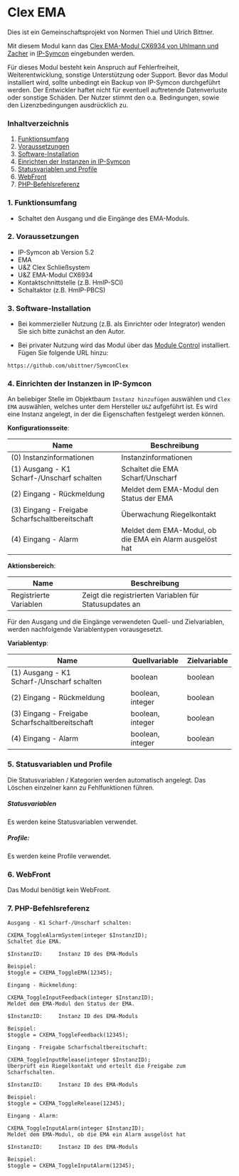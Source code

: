 # Clex EMA

Dies ist ein Gemeinschaftsprojekt von Normen Thiel und Ulrich Bittner.  

Mit diesem Modul kann das [Clex EMA-Modul CX6934 von Uhlmann und Zacher](https://uundz.com/systeme/komponenten/ema-modul.html) in [IP-Symcon](https://www.symcon.de/) eingebunden werden.

Für dieses Modul besteht kein Anspruch auf Fehlerfreiheit, Weiterentwicklung, sonstige Unterstützung oder Support. Bevor das Modul installiert wird, sollte unbedingt ein Backup von IP-Symcon durchgeführt werden. Der Entwickler haftet nicht für eventuell auftretende Datenverluste oder sonstige Schäden. Der Nutzer stimmt den o.a. Bedingungen, sowie den Lizenzbedingungen ausdrücklich zu.

### Inhaltverzeichnis

1. [Funktionsumfang](#1-funktionsumfang)
2. [Voraussetzungen](#2-voraussetzungen)
3. [Software-Installation](#3-software-installation)
4. [Einrichten der Instanzen in IP-Symcon](#4-einrichten-der-instanzen-in-ip-symcon)
5. [Statusvariablen und Profile](#5-statusvariablen-und-profile)
6. [WebFront](#6-webfront)
7. [PHP-Befehlsreferenz](#7-php-befehlsreferenz)

### 1. Funktionsumfang

* Schaltet den Ausgang und die Eingänge des EMA-Moduls.

### 2. Voraussetzungen

- IP-Symcon ab Version 5.2
- EMA
- U&Z Clex Schließsystem
- U&Z EMA-Modul CX6934
- Kontaktschnittstelle (z.B. HmIP-SCI) 
- Schaltaktor (z.B. HmIP-PBCS)

### 3. Software-Installation

- Bei kommerzieller Nutzung (z.B. als Einrichter oder Integrator) wenden Sie sich bitte zunächst an den Autor.
  
- Bei privater Nutzung wird das Modul über das [Module Control](https://www.symcon.de/service/dokumentation/modulreferenz/module-control/) installiert. Fügen Sie folgende URL hinzu:  

`https://github.com/ubittner/SymconClex`

### 4. Einrichten der Instanzen in IP-Symcon  

An beliebiger Stelle im Objektbaum `Instanz hinzufügen` auswählen und `Clex EMA` auswählen, welches unter dem Hersteller `U&Z` aufgeführt ist. Es wird eine Instanz angelegt, in der die Eigenschaften festgelegt werden können.

__Konfigurationsseite__:

Name                                            | Beschreibung
----------------------------------------------- | ----------------------------------------------------------
(0) Instanzinformationen                        | Instanzinformationen
(1) Ausgang - K1 Scharf-/Unscharf schalten      | Schaltet die EMA Scharf/Unscharf
(2) Eingang - Rückmeldung                       | Meldet dem EMA-Modul den Status der EMA
(3) Eingang - Freigabe Scharfschaltbereitschaft | Überwachung Riegelkontakt
(4) Eingang - Alarm                             | Meldet dem EMA-Modul, ob die EMA ein Alarm ausgelöst hat

__Aktionsbereich__:

Name                    | Beschreibung
----------------------- | ------------------------------------------------------
Registrierte Variablen  | Zeigt die registrierten Variablen für Statusupdates an

Für den Ausgang und die Eingänge verwendeten Quell- und Zielvariablen, werden nachfolgende Variablentypen vorausgesetzt.

__Variablentyp__:

Name                                            | Quellvariable     | Zielvariable
----------------------------------------------- | ----------------- | ----------------
(1) Ausgang - K1 Scharf-/Unscharf schalten      | boolean           | boolean
(2) Eingang - Rückmeldung                       | boolean, integer  | boolean
(3) Eingang - Freigabe Scharfschaltbereitschaft | boolean, integer  | boolean
(4) Eingang - Alarm                             | boolean, integer  | boolean

### 5. Statusvariablen und Profile  

Die Statusvariablen / Kategorien werden automatisch angelegt. Das Löschen einzelner kann zu Fehlfunktionen führen.

##### Statusvariablen

Es werden keine Statusvariablen verwendet.
 
##### Profile:

Es werden keine Profile verwendet.

### 6. WebFront

Das Modul benötigt kein WebFront.

### 7. PHP-Befehlsreferenz  

```text
Ausgang - K1 Scharf-/Unscharf schalten:  

CXEMA_ToggleAlarmSystem(integer $InstanzID);    
Schaltet die EMA.  

$InstanzID:     Instanz ID des EMA-Moduls

Beispiel:  
$toggle = CXEMA_ToggleEMA(12345);
```  

```text
Eingang - Rückmeldung:  

CXEMA_ToggleInputFeedback(integer $InstanzID);    
Meldet dem EMA-Modul den Status der EMA.

$InstanzID:     Instanz ID des EMA-Moduls

Beispiel:  
$toggle = CXEMA_ToggleFeedback(12345);
```  

```text
Eingang - Freigabe Scharfschaltbereitschaft:  

CXEMA_ToggleInputRelease(integer $InstanzID);    
Überprüft ein Riegelkontakt und erteilt die Freigabe zum Scharfschalten.

$InstanzID:     Instanz ID des EMA-Moduls

Beispiel:  
$toggle = CXEMA_ToggleRelease(12345);
```  

```text
Eingang - Alarm:  

CXEMA_ToggleInputAlarm(integer $InstanzID);    
Meldet dem EMA-Modul, ob die EMA ein Alarm ausgelöst hat

$InstanzID:     Instanz ID des EMA-Moduls

Beispiel:  
$toggle = CXEMA_ToggleInputAlarm(12345);
```


